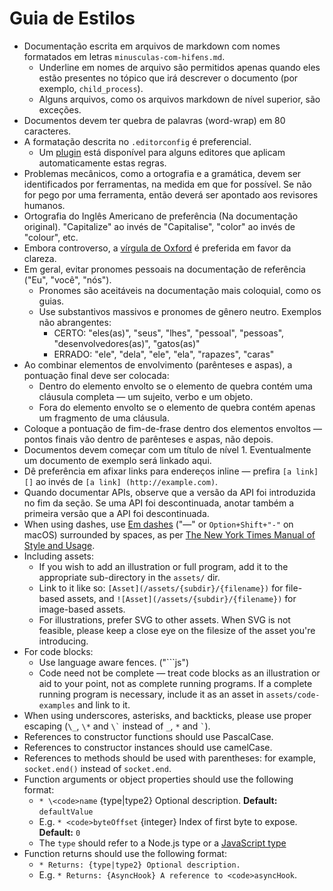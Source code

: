# Guia de Estilos

* Documentação escrita em arquivos de markdown com nomes formatados em letras `minusculas-com-hifens.md`. 
  * Underline em nomes de arquivo são permitidos apenas quando eles estão presentes no tópico que irá descrever o documento (por exemplo, `child_process`).
  * Alguns arquivos, como os arquivos markdown de nível superior, são exceções.
* Documentos devem ter quebra de palavras (word-wrap) em 80 caracteres.
* A formatação descrita no `.editorconfig` é preferencial. 
  * Um [plugin](http://editorconfig.org/#download) está disponível para alguns editores que aplicam automaticamente estas regras.
* Problemas mecânicos, como a ortografia e a gramática, devem ser identificados por ferramentas, na medida em que for possível. Se não for pego por uma ferramenta, então deverá ser apontado aos revisores humanos.
* Ortografia do Inglês Americano de preferência (Na documentação original). "Capitalize" ao invés de "Capitalise", "color" ao invés de "colour", etc.
* Embora controverso, a [vírgula de Oxford](https://en.wikipedia.org/wiki/Serial_comma) é preferida em favor da clareza.
* Em geral, evitar pronomes pessoais na documentação de referência ("Eu", "você", "nós"). 
  * Pronomes são aceitáveis na documentação mais coloquial, como os guias.
  * Use substantivos massivos e pronomes de gênero neutro. Exemplos não abrangentes: 
    * CERTO: "eles(as)", "seus", "lhes", "pessoal", "pessoas", "desenvolvedores(as)", "gatos(as)"
    * ERRADO: "ele", "dela", "ele", "ela", "rapazes", "caras"
* Ao combinar elementos de envolvimento (parênteses e aspas), a pontuação final deve ser colocada: 
  * Dentro do elemento envolto se o elemento de quebra contém uma cláusula completa — um sujeito, verbo e um objeto.
  * Fora do elemento envolto se o elemento de quebra contém apenas um fragmento de uma cláusula.
* Coloque a pontuação de fim-de-frase dentro dos elementos envoltos — pontos finais vão dentro de parênteses e aspas, não depois.
* Documentos devem começar com um título de nível 1. Eventualmente um documento de exemplo será linkado aqui.
* Dê preferência em afixar links para endereços inline — prefira `[a link] []` ao invés de `[a link] (http://example.com)`.
* Quando documentar APIs, observe que a versão da API foi introduzida no fim da seção. Se uma API foi descontinuada, anotar também a primeira versão que a API foi descontinuada.
* When using dashes, use [Em dashes](https://en.wikipedia.org/wiki/Dash#Em_dash) ("—" or `Option+Shift+"-"` on macOS) surrounded by spaces, as per [The New York Times Manual of Style and Usage](https://en.wikipedia.org/wiki/The_New_York_Times_Manual_of_Style_and_Usage).
* Including assets: 
  * If you wish to add an illustration or full program, add it to the appropriate sub-directory in the `assets/` dir.
  * Link to it like so: `[Asset](/assets/{subdir}/{filename})` for file-based assets, and `![Asset](/assets/{subdir}/{filename})` for image-based assets.
  * For illustrations, prefer SVG to other assets. When SVG is not feasible, please keep a close eye on the filesize of the asset you're introducing.
* For code blocks: 
  * Use language aware fences. ("```js")
  * Code need not be complete — treat code blocks as an illustration or aid to your point, not as complete running programs. If a complete running program is necessary, include it as an asset in `assets/code-examples` and link to it.
* When using underscores, asterisks, and backticks, please use proper escaping (`\_`, `\*` and `` \` `` instead of `_`, `*` and `` ` ``).
* References to constructor functions should use PascalCase.
* References to constructor instances should use camelCase.
* References to methods should be used with parentheses: for example, `socket.end()` instead of `socket.end`.
* Function arguments or object properties should use the following format: 
  * `* \<code>name` {type|type2} Optional description. **Default:** `defaultValue`</code>
  * E.g. `* <code>byteOffset` {integer} Index of first byte to expose. **Default:** `0`</code>
  * The `type` should refer to a Node.js type or a [JavaScript type](https://developer.mozilla.org/en-US/docs/Web/JavaScript/Guide/Grammar_and_types#Data_structures_and_types)
* Function returns should use the following format: 
  * `* Returns: {type|type2} Optional description.`
  * E.g. `* Returns: {AsyncHook} A reference to <code>asyncHook`.</code>
